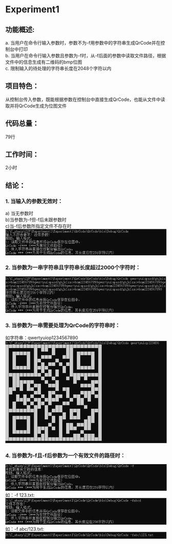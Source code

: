 # Experiment1
## 功能概述:  
a. 当用户在命令行输入参数时，参数不为-f用参数中的字符串生成QrCode并在控制台中打印  
b. 当用户在命令行输入参数且参数为-f时，从-f后面的参数中读取文件路径，根据文件中的信息生成有二维码的bmp位图  
c. 限制输入的待处理的字符串长度在2048个字符以内
## 项目特色：  
从控制台传入参数，既能根据参数在控制台中直接生成QrCode，也能从文件中读取并将QrCode生成为位图文件
## 代码总量：  
79行
## 工作时间：  
2小时
## 结论：  
### 1. 当输入的参数无效时：  
a) 当无参数时  
b)当参数为-f但-f后未跟参数时  
c)当-f后参数所指定文件不存在时  
![screen ](pictures/1.png)
### 2. 当参数为一串字符串且字符串长度超过2000个字符时：  
![screen ](pictures/2.png)
### 3. 当参数为一串需要处理为QrCode的字符串时：  
如字符串：qwertyuiop1234567890   
![screen ](pictures/3.png)
### 4. 当参数为-f且-f后参数为一个有效文件的路径时：  
![screen ](pictures/4.png)  
如：-f 123.txt:  
![screen ](pictures/5.png)  
如：-f abc/123.txt:  
![screen ](pictures/6.png)  
